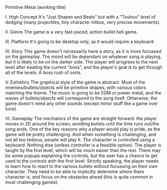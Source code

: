 Primitive Metal (working title)

I. High Concept
It's "Just Shapes and Beats" but with a "Touhou" level of dodging (many projectiles, tiny character hitbox, very precise movements).

II. Genre
The game is a very fast-paced, action bullet hell game.

III. Platform
It's going to be desktop only, as it would require a keyboard.

IV. Story
This game doesn't necessarily have a story, as it is more focussed on the gameplay. The mood will be dependant on whatever song is playing, but it is likely to be on the darker side. The player will progress to the next level after beating the current "boss", and the player's goal is to get through all of the levels. A boss rush of sorts.

V. Esthetics
The graphical style of the game is abstract. Most of the enemies/bullets/objects will be primitive shapes, with various colors matching the theme. The music is going to be EDM or power metal, and the waves of bullets/objects will correspond to the song itself. Otherwise, the game doesn't need any other sounds (except minor stuff like a game over tune).

VI. Gameplay
The mechanics of the game are straight forward: the player moves in 2D around the screen, avoiding bullets until the time runs out/the song ends. One of the key reasons why a player would play is pride, as the game will be pretty challenging. And when something is challenging, and not all too tedious, people will play it.
The character is controlled using a keyboard. Nothing else (unless controller is a feasible option).
The player is taught by the first level, which will be much easier than the rest. There may be some popups explaining the controls, but the user has a chance to get used to the controls with the first level.
Strictly speaking, the player needs to learn how to react to the various bullets without focussing on their own character. They need to be able to implicitly determine where there character is, and focus on the obstacles ahead (this is quite common in most challenging games).
